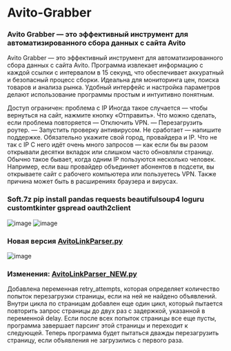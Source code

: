 # Avito-Grabber
### Avito Grabber — это эффективный инструмент для автоматизированного сбора данных с сайта Avito

Avito Grabber — это эффективный инструмент для автоматизированного сбора данных с сайта Avito. Программа извлекает информацию с каждой ссылки с интервалом в 15 секунд, что обеспечивает аккуратный и безопасный процесс сборки. Идеальна для мониторинга цен, поиска товаров и анализа рынка. Удобный интерфейс и настройка параметров делают использование программы простым и интуитивно понятным.

Доступ ограничен: проблема с IP
Иногда такое случается — чтобы вернуться на сайт, нажмите кнопку «Отправить».
Что можно сделать, если проблема повторяется
— Отключить VPN.
— Перезагрузить роутер.
— Запустить проверку антивирусом.
Не сработает — напишите поддержке. Обязательно укажите свой город, провайдера и IP.
Что не так с IP
С него идёт очень много запросов — как если бы вы разом открывали десятки вкладок или слишком часто обновляли страницу.
Обычно такое бывает, когда одним IP пользуются несколько человек. Например, если ваш провайдер объединяет абонентов в подсети, вы открываете сайт с рабочего компьютера или пользуетесь VPN. Также причина может быть в расширениях браузера и вирусах.
### Soft.7z pip install pandas requests beautifulsoup4 loguru customtkinter gspread oauth2client
![image](https://github.com/user-attachments/assets/cf8c4aab-2f5b-4f6c-a075-53e1dddaac4d)
![image](https://github.com/user-attachments/assets/6719841c-c32f-4a52-a204-4d8e3f8a1a85)

### Новая версия [AvitoLinkParser.py](https://github.com/lp85d/Avito-Grabber/blob/main/AvitoLinkParser.7z)
![image](https://github.com/user-attachments/assets/7f114082-b743-4e96-9bde-f7d85418ed69)

### Изменения: [AvitoLinkParser_NEW.py](https://github.com/lp85d/Avito-Grabber/blob/main/AvitoLinkParser_NEW.7z)
Добавлена переменная retry_attempts, которая определяет количество попыток перезагрузки страницы, если на ней не найдено объявлений.
Внутри цикла по страницам добавлен еще один цикл, который пытается повторить запрос страницы до двух раз с задержкой, указанной в переменной delay.
Если после всех попыток страницы все еще пусты, программа завершает парсинг этой страницы и переходит к следующей.
Теперь программа будет пытаться дважды перезагрузить страницу, если объявления не загрузились с первого раза.
